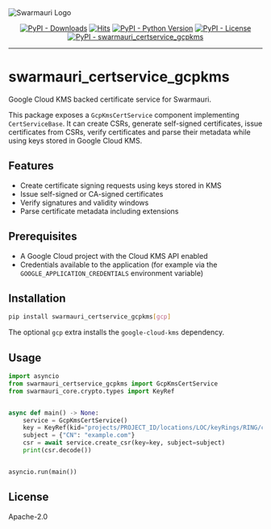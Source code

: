 <picture>
  <source media="(prefers-color-scheme: dark)"  srcset="https://res.cloudinary.com/dryedzrlo/image/upload/v1757724629/swarmauri_brand_frag_light_mg8cmd.png">
  <source media="(prefers-color-scheme: light)" srcset="https://res.cloudinary.com/dryedzrlo/image/upload/v1757724629/swarmauri_brand_frag_dark_tzjuja.png">
  <!-- Fallback below (see #2) -->
  <img alt="Swarmauri Logo" src="https://res.cloudinary.com/dryedzrlo/image/upload/v1757724629/swarmauri_brand_frag_dark_tzjuja.png">
</picture>

<p align="center">
    <a href="https://pypi.org/project/swarmauri_certservice_gcpkms/">
        <img src="https://img.shields.io/pypi/dm/swarmauri_certservice_gcpkms" alt="PyPI - Downloads"/></a>
    <a href="https://hits.sh/github.com/swarmauri/swarmauri-sdk/tree/master/pkgs/community/swarmauri_certservice_gcpkms/">
        <img alt="Hits" src="https://hits.sh/github.com/swarmauri/swarmauri-sdk/tree/master/pkgs/community/swarmauri_certservice_gcpkms.svg"/></a>
    <a href="https://pypi.org/project/swarmauri_certservice_gcpkms/">
        <img src="https://img.shields.io/pypi/pyversions/swarmauri_certservice_gcpkms" alt="PyPI - Python Version"/></a>
    <a href="https://pypi.org/project/swarmauri_certservice_gcpkms/">
        <img src="https://img.shields.io/pypi/l/swarmauri_certservice_gcpkms" alt="PyPI - License"/></a>
    <a href="https://pypi.org/project/swarmauri_certservice_gcpkms/">
        <img src="https://img.shields.io/pypi/v/swarmauri_certservice_gcpkms?label=swarmauri_certservice_gcpkms&color=green" alt="PyPI - swarmauri_certservice_gcpkms"/></a>

</p>

---

# swarmauri_certservice_gcpkms

Google Cloud KMS backed certificate service for Swarmauri.

This package exposes a `GcpKmsCertService` component implementing
`CertServiceBase`.  It can create CSRs, generate self-signed certificates,
issue certificates from CSRs, verify certificates and parse their
metadata while using keys stored in Google Cloud KMS.

## Features

- Create certificate signing requests using keys stored in KMS
- Issue self-signed or CA-signed certificates
- Verify signatures and validity windows
- Parse certificate metadata including extensions

## Prerequisites

- A Google Cloud project with the Cloud KMS API enabled
- Credentials available to the application (for example via the
  `GOOGLE_APPLICATION_CREDENTIALS` environment variable)

## Installation

```bash
pip install swarmauri_certservice_gcpkms[gcp]
```

The optional `gcp` extra installs the `google-cloud-kms` dependency.

## Usage

```python
import asyncio
from swarmauri_certservice_gcpkms import GcpKmsCertService
from swarmauri_core.crypto.types import KeyRef


async def main() -> None:
    service = GcpKmsCertService()
    key = KeyRef(kid="projects/PROJECT_ID/locations/LOC/keyRings/RING/cryptoKeys/KEY/cryptoKeyVersions/1")
    subject = {"CN": "example.com"}
    csr = await service.create_csr(key=key, subject=subject)
    print(csr.decode())


asyncio.run(main())
```

## License

Apache-2.0
